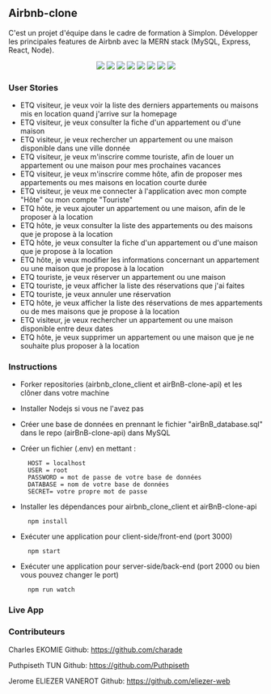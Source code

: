 ## Airbnb-clone
C'est un projet d'équipe dans le cadre de formation à Simplon. Développer les principales features de Airbnb avec la MERN stack (MySQL, Express, React, Node).

<p align="center">
    <img src="https://img.shields.io/github/repo-size/Puthpiseth/airbnb_clone_client" />
    <img src="https://img.shields.io/github/issues/Puthpiseth/airbnb_clone_client" />
    <img src="https://img.shields.io/github/last-commit/Puthpiseth/airbnb_clone_client" />
    <img src="https://img.shields.io/badge/MySQL-blue" />
    <img src="https://img.shields.io/badge/Express-red" />
    <img src="https://img.shields.io/badge/React-blue" />
    <img src="https://img.shields.io/badge/Node-red" />
    <img src="https://img.shields.io/badge/Sass-blue" />
    
    

### User Stories

- ETQ visiteur, je veux voir la liste des derniers appartements ou maisons mis en location quand j'arrive sur la homepage
- ETQ visiteur, je veux consulter la fiche d'un appartement ou d'une maison
- ETQ visiteur, je veux rechercher un appartement ou une maison disponible dans une ville donnée
- ETQ visiteur, je veux m'inscrire comme touriste, afin de louer un appartement ou une maison pour mes prochaines vacances
- ETQ visiteur, je veux m'inscrire comme hôte, afin de proposer mes appartements ou mes maisons en location courte durée
- ETQ visiteur, je veux me connecter à l'application avec mon compte "Hôte" ou mon compte "Touriste"
- ETQ hôte, je veux ajouter un appartement ou une maison, afin de le proposer à la location
- ETQ hôte, je veux consulter la liste des appartements ou des maisons que je propose à la location
- ETQ hôte, je veux consulter la fiche d'un appartement ou d'une maison que je propose à la location
- ETQ hôte, je veux modifier les informations concernant un appartement ou une maison que je propose à la location
- ETQ touriste, je veux réserver un appartement ou une maison
- ETQ touriste, je veux afficher la liste des réservations que j'ai faites
- ETQ touriste, je veux annuler une réservation
- ETQ hôte, je veux afficher la liste des réservations de mes appartements ou de mes maisons que je propose à la location
- ETQ visiteur, je veux rechercher un appartement ou une maison disponible entre deux dates
- ETQ hôte, je veux supprimer un appartement ou une maison que je ne souhaite plus proposer à la location



### Instructions
- Forker repositories (airbnb_clone_client et airBnB-clone-api) et les clôner dans votre machine
- Installer Nodejs si vous ne l'avez pas
- Créer une base de données en prennant le fichier "airBnB_database.sql" dans le repo (airBnB-clone-api) dans MySQL
- Créer un fichier (.env) en mettant :

        HOST = localhost
        USER = root
        PASSWORD = mot de passe de votre base de données
        DATABASE = nom de votre base de données
        SECRET= votre propre mot de passe

- Installer les dépendances pour airbnb_clone_client et airBnB-clone-api

        npm install

- Exécuter une application pour client-side/front-end (port 3000)
        
        npm start
- Exécuter une application pour server-side/back-end (port 2000 ou bien vous pouvez changer le port)

        npm run watch


### Live App 


### Contributeurs
Charles EKOMIE Github: https://github.com/charade 

Puthpiseth TUN Github: https://github.com/Puthpiseth

Jerome ELIEZER VANEROT Github: https://github.com/eliezer-web


